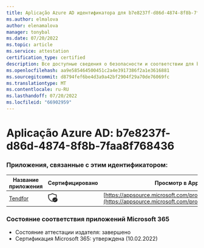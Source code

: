 ```yaml
---
title: Aplicação Azure AD идентификатора для b7e8237f-d86d-4874-8f8b-7faa8f768436
ms.author: elmalova
author: elenamalova
manager: tonybal
ms.date: 07/20/2022
ms.topic: article
ms.service: attestation
certification_type: certified
description: Все доступные сведения о безопасности и соответствии для b7e8237f-d86d-4874-8f8b-7faa8f768436.
ms.openlocfilehash: aa9e585464500451c2a4e3917386f2a1e3616881
ms.sourcegitcommit: d8794fef6be4d3a9a42bf2904f29a70de76069fc
ms.translationtype: MT
ms.contentlocale: ru-RU
ms.lasthandoff: 07/20/2022
ms.locfileid: "66902959"
---
```

# <a name="azure-app-id-b7e8237f-d86d-4874-8f8b-7faa8f768436"></a>Aplicação Azure AD: b7e8237f-d86d-4874-8f8b-7faa8f768436


### <a name="apps-associated-with-this-id"></a>Приложения, связанные с этим идентификатором:
| **Название приложения** | **Сертифицировано** | **Просмотр в AppSource** |
|--------------|---------------|-----------------------|
| [Tendfor](../forward/WA200002996.md) | <img alt="Certified application badge" src="../media/certified-badge.png" height="25" width="25" /> | [https://appsource.microsoft.com/product/office/WA200002996](https://appsource.microsoft.com/product/office/WA200002996) |

### <a name="microsoft-365-app-compliance-status"></a>Состояние соответствия приложений Microsoft 365
- Состояние аттестации издателя: завершено
- Сертификация Microsoft 365: утверждена (10.02.2022)
